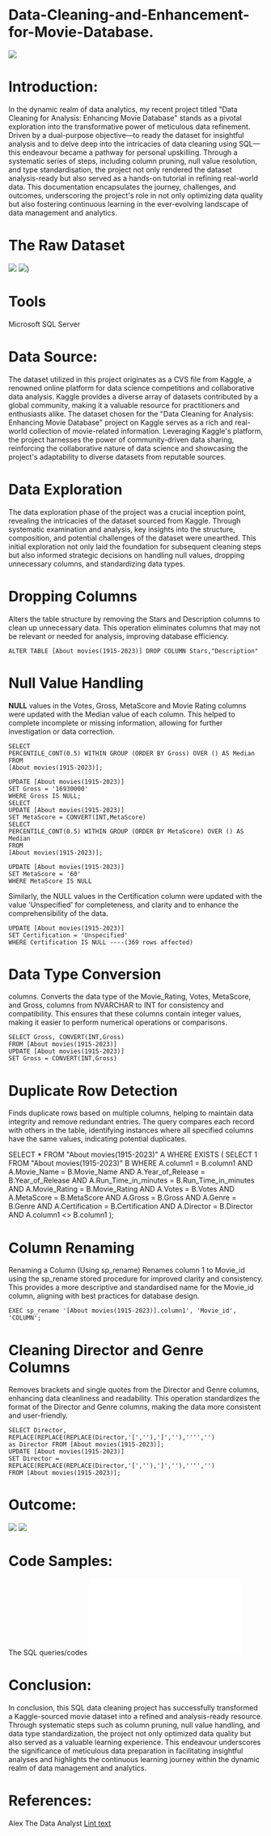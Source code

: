 # Data-Cleaning-and-Enhancement-for-Movie-Database.
![](dc.jpeg)
# Introduction:
In the dynamic realm of data analytics, my recent project titled "Data Cleaning for Analysis: Enhancing Movie Database" stands as a pivotal exploration into the transformative power of meticulous data refinement. Driven by a dual-purpose objective—to ready the dataset for insightful analysis and to delve deep into the intricacies of data cleaning using SQL—this endeavour became a pathway for personal upskilling. Through a systematic series of steps, including column pruning, null value resolution, and type standardisation, the project not only rendered the dataset analysis-ready but also served as a hands-on tutorial in refining real-world data. This documentation encapsulates the journey, challenges, and outcomes, underscoring the project's role in not only optimizing data quality but also fostering continuous learning in the ever-evolving landscape of data management and analytics.
# The Raw Dataset
![](rawnew.png)
![](rawnew2.png))
# Tools
Microsoft SQL Server
 # Data Source:
The dataset utilized in this project originates as a CVS file from Kaggle, a renowned online platform for data science competitions and collaborative data analysis. Kaggle provides a diverse array of datasets contributed by a global community, making it a valuable resource for practitioners and enthusiasts alike. The dataset chosen for the "Data Cleaning for Analysis: Enhancing Movie Database" project on Kaggle serves as a rich and real-world collection of movie-related information. Leveraging Kaggle's platform, the project harnesses the power of community-driven data sharing, reinforcing the collaborative nature of data science and showcasing the project's adaptability to diverse datasets from reputable sources.
# Data Exploration
The data exploration phase of the project was a crucial inception point, revealing the intricacies of the dataset sourced from Kaggle. Through systematic examination and analysis, key insights into the structure, composition, and potential challenges of the dataset were unearthed. This initial exploration not only laid the foundation for subsequent cleaning steps but also informed strategic decisions on handling null values, dropping unnecessary columns, and standardizing data types. 
# Dropping Columns
Alters the table structure by removing the Stars and Description columns to clean up unnecessary data. This operation eliminates columns that may not be relevant or needed for analysis, improving database efficiency.

    ALTER TABLE [About movies(1915-2023)] DROP COLUMN Stars,"Description"

# Null Value Handling           
**NULL** values in the Votes,  Gross, MetaScore and Movie Rating columns were updated with the Median value of each column. This helped to complete incomplete or missing information, allowing for further investigation or data correction.

    SELECT
    PERCENTILE_CONT(0.5) WITHIN GROUP (ORDER BY Gross) OVER () AS Median
    FROM
    [About movies(1915-2023)];

    UPDATE [About movies(1915-2023)]
    SET Gross = '16930000'
    WHERE Gross IS NULL;
    SELECT
    UPDATE [About movies(1915-2023)]
    SET MetaScore = CONVERT(INT,MetaScore) 
    SELECT
    PERCENTILE_CONT(0.5) WITHIN GROUP (ORDER BY MetaScore) OVER () AS Median
    FROM
    [About movies(1915-2023)];

   	UPDATE [About movies(1915-2023)]
    SET MetaScore = '60'
    WHERE MetaScore IS NULL
    
Similarly, the NULL values in the Certification column were updated with the value 'Unspecified' for completeness, and clarity and to enhance the comprehensibility of the data.

    UPDATE [About movies(1915-2023)]
    SET Certification = 'Unspecified'
    WHERE Certification IS NULL ----(369 rows affected)

# Data Type Conversion
columns. Converts the data type of the Movie_Rating, Votes, MetaScore, and Gross, columns from NVARCHAR to INT for consistency and compatibility. This ensures that these columns contain integer values, making it easier to perform numerical operations or comparisons.

    SELECT Gross, CONVERT(INT,Gross) 
    FROM [About movies(1915-2023)] 
    UPDATE [About movies(1915-2023)]
    SET Gross = CONVERT(INT,Gross)
    
# Duplicate Row Detection
 Finds duplicate rows based on multiple columns, helping to maintain data integrity and remove redundant entries. The query compares each record with others in the table, identifying instances where all specified columns have the same values, indicating potential duplicates.

 SELECT *
FROM "About movies(1915-2023)" A
    WHERE EXISTS (
    SELECT 1
    FROM "About movies(1915-2023)" B
    WHERE A.column1 = B.column1
    AND A.Movie_Name = B.Movie_Name
    AND A.Year_of_Release = B.Year_of_Release
    AND A.Run_Time_in_minutes = B.Run_Time_in_minutes
    AND A.Movie_Rating = B.Movie_Rating
    AND A.Votes = B.Votes
    AND A.MetaScore = B.MetaScore
    AND A.Gross = B.Gross
    AND A.Genre = B.Genre
    AND A.Certification = B.Certification
    AND A.Director = B.Director
    AND A.column1 <> B.column1 
);

# Column Renaming
Renaming a Column (Using sp_rename) Renames column 1 to Movie_id using the sp_rename stored procedure for improved clarity and consistency. This provides a more descriptive and standardised name for the Movie_id column, aligning with best practices for database design.

    EXEC sp_rename '[About movies(1915-2023)].column1', 'Movie_id', 'COLUMN';

# Cleaning Director and Genre Columns
 Removes brackets and single quotes from the Director and Genre columns, enhancing data cleanliness and readability. This operation standardizes the format of the Director and Genre columns, making the data more consistent and user-friendly.
 
    SELECT Director, REPLACE(REPLACE(REPLACE(Director,'[',''),']',''),'''','') 
    as Director FROM [About movies(1915-2023)];
    UPDATE [About movies(1915-2023)]
    SET Director =  REPLACE(REPLACE(REPLACE(Director,'[',''),']',''),'''','') 
    FROM [About movies(1915-2023)];
    
# Outcome:
![](nresult1.png)
![](nresult2.png)
# Code Samples:
The SQL queries/codes
![here](Codes.sql)
# Conclusion:
In conclusion, this SQL data cleaning project has successfully transformed a Kaggle-sourced movie dataset into a refined and analysis-ready resource. Through systematic steps such as column pruning, null value handling, and data type standardization, the project not only optimized data quality but also served as a valuable learning experience. This endeavour underscores the significance of meticulous data preparation in facilitating insightful analyses and highlights the continuous learning journey within the dynamic realm of data management and analytics.
# References:
Alex The Data Analyst
[Lint text](https://www.youtube.com/watch?v=8rO7ztF4NtU&pp=ygUeRGF0YXNldCBjbGVhbmluZyB3aXRoIHNxbCBBbGV4)



